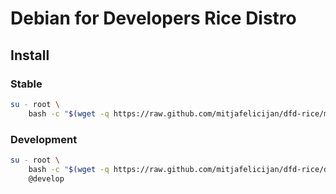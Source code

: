 # Debian for Developers Rice Distro


## Install

### Stable

```bash
su - root \
    bash -c "$(wget -q https://raw.github.com/mitjafelicijan/dfd-rice/master/tools/install.sh -O -)"
```

### Development

```bash
su - root \
    bash -c "$(wget -q https://raw.github.com/mitjafelicijan/dfd-rice/develop/tools/install.sh -O -)" -- \
    @develop
```

